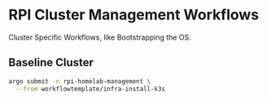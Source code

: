 # RPI Cluster Management Workflows

Cluster Specific Workflows, like Bootstrapping the OS.

## Baseline Cluster

<!--maintenance-job-install-start-->
```sh
argo submit -n rpi-homelab-management \
  --from workflowtemplate/infra-install-k3s
```
<!--maintenance-job-install-end-->
